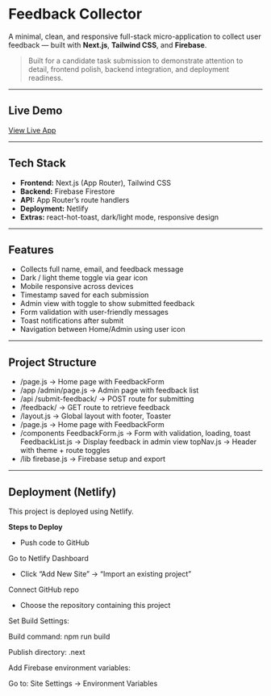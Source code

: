 #  Feedback Collector

A minimal, clean, and responsive full-stack micro-application to collect user feedback — built with **Next.js**, **Tailwind CSS**, and **Firebase**.

> Built for a candidate task submission to demonstrate attention to detail, frontend polish, backend integration, and deployment readiness.

---

##  Live Demo

 [View Live App](https://sparkling-sundae-b2a228.netlify.app) 

---

##  Tech Stack

- **Frontend:** Next.js (App Router), Tailwind CSS
- **Backend:** Firebase Firestore
- **API:** App Router’s route handlers
- **Deployment:** Netlify
- **Extras:** react-hot-toast, dark/light mode, responsive design

---

##  Features

-  Collects full name, email, and feedback message
-  Dark / light theme toggle via gear icon
-  Mobile responsive across devices
-  Timestamp saved for each submission
-  Admin view with toggle to show submitted feedback
-  Form validation with user-friendly messages
-  Toast notifications after submit
-  Navigation between Home/Admin using user icon

---

##  Project Structure

- /page.js -> Home page with FeedbackForm
- /app /admin/page.js -> Admin page with feedback list 
- /api /submit-feedback/ -> POST route for submitting 
- /feedback/ -> GET route to retrieve feedback 
- /layout.js → Global layout with footer, Toaster 
- /page.js → Home page with FeedbackForm
- /components FeedbackForm.js → Form with validation, loading, toast 
    FeedbackList.js → Display feedback in admin view 
    topNav.js → Header with theme + route toggles
- /lib firebase.js → Firebase setup and export

---

## Deployment (Netlify)
This project is deployed using Netlify.

 **Steps to Deploy**
- Push code to GitHub

Go to Netlify Dashboard
- Click “Add New Site” -> “Import an existing project”

Connect GitHub repo
- Choose the repository containing this project

Set Build Settings:

Build command: npm run build

Publish directory: .next

Add Firebase environment variables:

Go to: Site Settings -> Environment Variables